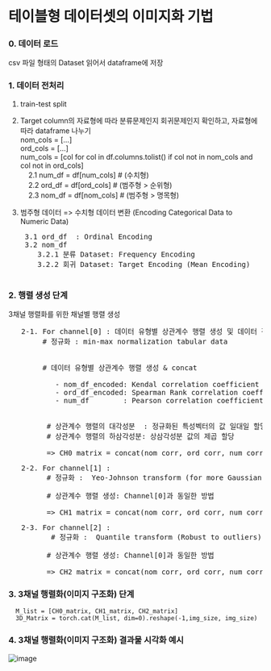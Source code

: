 # 테이블형 데이터셋의 이미지화 기법 
 
### 0. 데이터 로드

csv 파일 형태의 Dataset 읽어서 dataframe에 저장

### 1. 데이터 전처리

1. train-test split    
2. Target column의 자료형에 따라 분류문제인지 회귀문제인지 확인하고, 자료형에 따라 dataframe 나누기<br>
    nom_cols = [...]<br>
    ord_cols = [...]<br>
    num_cols = [col for col in df.columns.tolist() if col not in nom_cols and col not in ord_cols]<br>
    2.1 num_df = df[num_cols] # (수치형)<br>
    2.2 ord_df = df[ord_cols] # (범주형 > 순위형)<br>
    2.3 nom_df = df[nom_cols] # (범주형 > 명목형)<br>
       
3. 범주형 데이터 => 수치형 데이터 변환 (Encoding Categorical Data to Numeric Data)<br>
    <pre>
    3.1 ord_df  : Ordinal Encoding 
    3.2 nom_df  
       3.2.1 분류 Dataset: Frequency Encoding
       3.2.2 회귀 Dataset: Target Encoding (Mean Encoding)
    </pre>
### 2. 행렬 생성 단계
   
   3채널 행렬화를 위한 채널별 행렬 생성 
<pre>
   2-1. For channel[0] : 데이터 유형별 상관계수 행렬 생성 및 데이터 정규화
        # 정규화 : min-max normalization tabular data<br>
        
        # 데이터 유형별 상관계수 행렬 생성 & concat<br>
           - nom_df_encoded: Kendal correlation coefficient        ==> nom_corr
           - ord_df_encoded: Spearman Rank correlation coefficient ==> ord_corr
           - num_df        : Pearson correlation coefficient       ==> num_corr<br>
        
         # 상관계수 행렬의 대각성분  : 정규화된 특성벡터의 값 일대일 할당
         # 상관계수 행렬의 하삼각성분: 상삼각성분 값의 제곱 할당
 
         => CH0_matrix = concat(nom_corr, ord_corr, num_corr)
</pre>  
<pre>
   2-2. For channel[1] :  
         # 정규화 :  Yeo-Johnson transform (for more Gaussian-like distribution) <br>
         # 상관계수 행렬 생성: Channel[0]과 동일한 방법
 
         => CH1_matrix = concat(nom_corr, ord_corr, num_corr)
</pre> 
<pre>
   2-3. For channel[2] : 
          # 정규화 :  Quantile transform (Robust to outliers) <br>
         # 상관계수 행렬 생성: Channel[0]과 동일한 방법
  
         => CH2_matrix = concat(nom_corr, ord_corr, num_corr)
</pre>
 
### 3. 3채널 행렬화(이미지 구조화) 단계
    
      M_list = [CH0_matrix, CH1_matrix, CH2_matrix]
      3D_Matrix = torch.cat(M_list, dim=0).reshape(-1,img_size, img_size)
 
### 4. 3채널 행렬화(이미지 구조화) 결과물 시각화 예시
    
  ![image](https://github.com/iispace/Python/assets/24539773/d3ffb32c-5bce-4e8f-9760-a5849a366da0)

 




